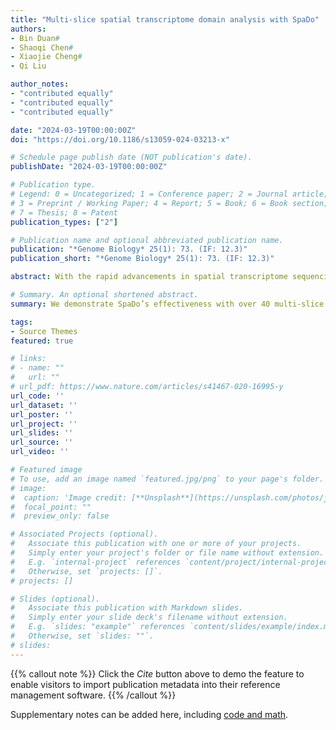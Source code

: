 ```yaml
---
title: "Multi-slice spatial transcriptome domain analysis with SpaDo"
authors:
- Bin Duan#
- Shaoqi Chen#
- Xiaojie Cheng#
- Qi Liu

author_notes:
- "contributed equally"
- "contributed equally"
- "contributed equally"

date: "2024-03-19T00:00:00Z"
doi: "https://doi.org/10.1186/s13059-024-03213-x"

# Schedule page publish date (NOT publication's date).
publishDate: "2024-03-19T00:00:00Z"

# Publication type.
# Legend: 0 = Uncategorized; 1 = Conference paper; 2 = Journal article;
# 3 = Preprint / Working Paper; 4 = Report; 5 = Book; 6 = Book section;
# 7 = Thesis; 8 = Patent
publication_types: ["2"]

# Publication name and optional abbreviated publication name.
publication: "*Genome Biology* 25(1): 73. (IF: 12.3)"
publication_short: "*Genome Biology* 25(1): 73. (IF: 12.3)"

abstract: With the rapid advancements in spatial transcriptome sequencing, multiple tissue slices are now available, enabling the integration and interpretation of spatial cellular landscapes. Herein, we introduce SpaDo, a tool for multi-slice spatial domain analysis, including modules for multi-slice spatial domain detection, reference-based annotation, and multiple slice clustering at both single-cell and spot resolutions. [**SpaDo github**](https://github.com/DuanLab1/SpaDo). 

# Summary. An optional shortened abstract.
summary: We demonstrate SpaDo’s effectiveness with over 40 multi-slice spatial transcriptome datasets from 7 sequencing platforms. Our findings highlight SpaDo’s potential to reveal novel biological insights in multi-slice spatial transcriptomes.

tags:
- Source Themes
featured: true

# links:
# - name: ""
#   url: ""
# url_pdf: https://www.nature.com/articles/s41467-020-16995-y
url_code: ''
url_dataset: ''
url_poster: ''
url_project: ''
url_slides: ''
url_source: ''
url_video: ''

# Featured image
# To use, add an image named `featured.jpg/png` to your page's folder. 
# image:
#  caption: 'Image credit: [**Unsplash**](https://unsplash.com/photos/jdD8gXaTZsc)'
#  focal_point: ""
#  preview_only: false

# Associated Projects (optional).
#   Associate this publication with one or more of your projects.
#   Simply enter your project's folder or file name without extension.
#   E.g. `internal-project` references `content/project/internal-project/index.md`.
#   Otherwise, set `projects: []`.
# projects: []

# Slides (optional).
#   Associate this publication with Markdown slides.
#   Simply enter your slide deck's filename without extension.
#   E.g. `slides: "example"` references `content/slides/example/index.md`.
#   Otherwise, set `slides: ""`.
# slides:
---
```


{{% callout note %}}
Click the *Cite* button above to demo the feature to enable visitors to import publication metadata into their reference management software.
{{% /callout %}}

Supplementary notes can be added here, including [code and math](https://sourcethemes.com/academic/docs/writing-markdown-latex/).
